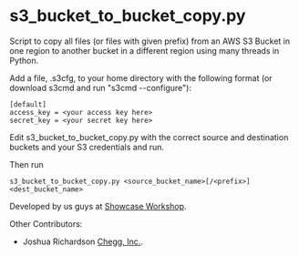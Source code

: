s3_bucket_to_bucket_copy.py
===========================

Script to copy all files (or files with given prefix) from an AWS S3 Bucket in one region to another bucket in a different region using many
threads in Python.

Add a file, .s3cfg, to your home directory with the following format (or download s3cmd and run "s3cmd --configure"):

```
[default]
access_key = <your access key here>
secret_key = <your secret key here>
```

Edit s3_bucket_to_bucket_copy.py with the correct source and destination buckets and your S3 credentials and run.

Then run

```
s3_bucket_to_bucket_copy.py <source_bucket_name>[/<prefix>] <dest_bucket_name> 
```

Developed by us guys at [Showcase Workshop](http://www.showcaseworkshop.com).

Other Contributors:

* Joshua Richardson [Chegg, Inc.](http://chegg.com).
